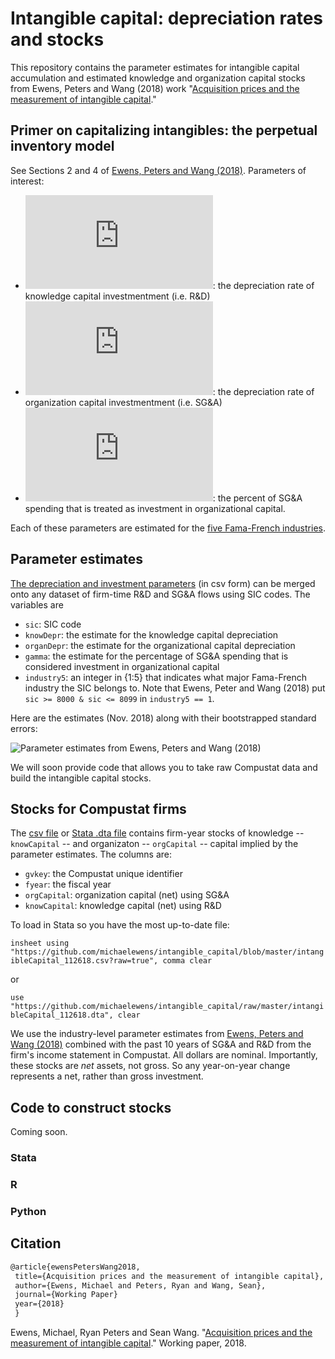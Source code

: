 # Intangible capital: depreciation rates and stocks

This repository contains the parameter estimates for intangible capital accumulation and estimated knowledge and organization capital stocks from Ewens, Peters and Wang (2018) work "[Acquisition prices and the measurement of intangible capital](https://papers.ssrn.com/sol3/papers.cfm?abstract_id=3287437)."  

## Primer on capitalizing intangibles: the perpetual inventory model

See Sections 2 and 4 of [Ewens, Peters and Wang (2018)](https://papers.ssrn.com/sol3/papers.cfm?abstract_id=3287437).   Parameters of interest:

* ![equation](https://latex.codecogs.com/gif.latex?%5Cdelta_%7BG%7D): the depreciation rate of knowledge capital investmentment (i.e. R&D)
* ![equation](https://latex.codecogs.com/gif.latex?%5Cdelta_%7BS%7D):  the depreciation rate of organization capital investmentment (i.e. SG&A)
* ![equation](https://latex.codecogs.com/gif.latex?%5Cgamma): the percent of SG&A spending that is treated as investment in organizational capital. 

Each of these parameters are estimated for the [five Fama-French industries](http://mba.tuck.dartmouth.edu/pages/faculty/ken.french/Data_Library/det_5_ind_port.html).

## Parameter estimates

[The depreciation and investment parameters](https://github.com/michaelewens/intangible_capital/blob/master/capital_accum_parameters.csv) (in csv form) can be merged onto any dataset of firm-time R&D and SG&A flows using SIC codes.  The variables are
* `sic`: SIC code
* `knowDepr`: the estimate for the knowledge capital depreciation
* `organDepr`: the estimate for the organizational capital depreciation
* `gamma`: the estimate for the percentage of SG&A spending that is considered investment in organizational capital
* `industry5`: an integer in {1:5} that indicates what major Fama-French industry the SIC belongs to.  Note that Ewens, Peter and Wang (2018) put `sic >= 8000 & sic <= 8099` in `industry5 == 1`. 

Here are the estimates (Nov. 2018) along with their bootstrapped standard errors:

![Parameter estimates from Ewens, Peters and Wang (2018)](https://github.com/michaelewens/intangible_capital/blob/master/parameter_estimates_table.png)

We will soon provide code that allows you to take raw Compustat data and build the intangible capital stocks.  

## Stocks for Compustat firms

The [csv file](https://github.com/michaelewens/intangible_capital/blob/master/intangibleCapital_112618.csv) or [Stata .dta file](https://github.com/michaelewens/intangible_capital/blob/master/intangibleCapital_112618.dta) contains firm-year stocks of knowledge -- `knowCapital` -- and organizaton -- `orgCapital` -- capital implied by the parameter estimates.  The columns are:

* `gvkey`: the Compustat unique identifier
* `fyear`: the fiscal year
* `orgCapital`: organization capital (net) using SG&A 
* `knowCapital`: knowledge capital (net) using R&D

To load in Stata so you have the most up-to-date file:

`insheet using "https://github.com/michaelewens/intangible_capital/blob/master/intangibleCapital_112618.csv?raw=true", comma clear`

or

`use "https://github.com/michaelewens/intangible_capital/raw/master/intangibleCapital_112618.dta", clear`

We use the industry-level parameter estimates from [Ewens, Peters and Wang (2018)](https://papers.ssrn.com/sol3/papers.cfm?abstract_id=3287437) combined with the past 10 years of SG&A and R&D from the firm's income statement in Compustat.  All dollars are nominal.  Importantly, these stocks are _net_ assets, not gross.  So any year-on-year change represents a net, rather than gross investment.

## Code to construct stocks

Coming soon.

  ### Stata
  
  ### R
  
  ### Python
 
 ## Citation
 
 ```Latex
 @article{ewensPetersWang2018,
  title={Acquisition prices and the measurement of intangible capital},
  author={Ewens, Michael and Peters, Ryan and Wang, Sean},
  journal={Working Paper}
  year={2018}
  }
 ```
  
Ewens, Michael, Ryan Peters and Sean Wang. "[Acquisition prices and the measurement of intangible capital](https://papers.ssrn.com/sol3/papers.cfm?abstract_id=3287437)." Working paper, 2018.
